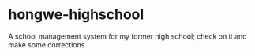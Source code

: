 # hongwe-highschool
A school management system for my former high school; check on it and make some corrections 
